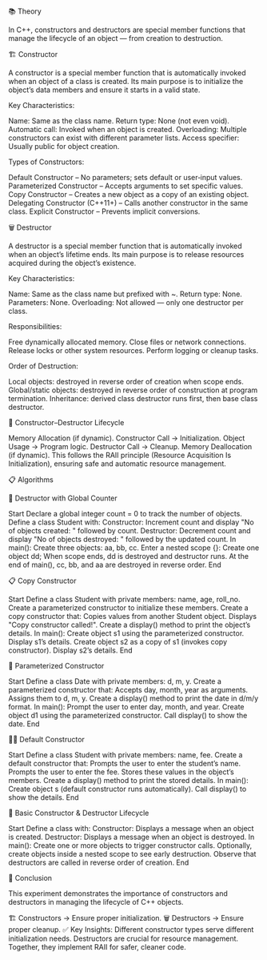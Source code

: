 
📚 Theory

In C++, constructors and destructors are special member functions that manage the lifecycle of an object — from creation to destruction.


🏗️ Constructor

A constructor is a special member function that is automatically invoked when an object of a class is created.
Its main purpose is to initialize the object’s data members and ensure it starts in a valid state.

Key Characteristics:

Name: Same as the class name.
Return type: None (not even void).
Automatic call: Invoked when an object is created.
Overloading: Multiple constructors can exist with different parameter lists.
Access specifier: Usually public for object creation.

Types of Constructors:

Default Constructor – No parameters; sets default or user‑input values.
Parameterized Constructor – Accepts arguments to set specific values.
Copy Constructor – Creates a new object as a copy of an existing object.
Delegating Constructor (C++11+) – Calls another constructor in the same class.
Explicit Constructor – Prevents implicit conversions.

🗑️ Destructor

A destructor is a special member function that is automatically invoked when an object’s lifetime ends.
Its main purpose is to release resources acquired during the object’s existence.

Key Characteristics:

Name: Same as the class name but prefixed with ~.
Return type: None.
Parameters: None.
Overloading: Not allowed — only one destructor per class.

Responsibilities:

Free dynamically allocated memory.
Close files or network connections.
Release locks or other system resources.
Perform logging or cleanup tasks.

Order of Destruction:

Local objects: destroyed in reverse order of creation when scope ends.
Global/static objects: destroyed in reverse order of construction at program termination.
Inheritance: derived class destructor runs first, then base class destructor.

🔄 Constructor–Destructor Lifecycle

Memory Allocation (if dynamic).
Constructor Call → Initialization.
Object Usage → Program logic.
Destructor Call → Cleanup.
Memory Deallocation (if dynamic).
This follows the RAII principle (Resource Acquisition Is Initialization), ensuring safe and automatic resource management.

📋 Algorithms

🧾 Destructor with Global Counter

Start
Declare a global integer count = 0 to track the number of objects.
Define a class Student with:
Constructor: Increment count and display "No of objects created: " followed by count.
Destructor: Decrement count and display "No of objects destroyed: " followed by the updated count.
In main():
Create three objects: aa, bb, cc.
Enter a nested scope {}:
Create one object dd;
When scope ends, dd is destroyed and destructor runs.
At the end of main(), cc, bb, and aa are destroyed in reverse order.
End

📋 Copy Constructor

Start
Define a class Student with private members: name, age, roll_no.
Create a parameterized constructor to initialize these members.
Create a copy constructor that:
Copies values from another Student object.
Displays "Copy constructor called!".
Create a display() method to print the object’s details.
In main():
Create object s1 using the parameterized constructor.
Display s1’s details.
Create object s2 as a copy of s1 (invokes copy constructor).
Display s2’s details.
End

📅 Parameterized Constructor

Start
Define a class Date with private members: d, m, y.
Create a parameterized constructor that:
Accepts day, month, year as arguments.
Assigns them to d, m, y.
Create a display() method to print the date in d/m/y format.
In main():
Prompt the user to enter day, month, and year.
Create object d1 using the parameterized constructor.
Call display() to show the date.
End

🧑‍🎓 Default Constructor

Start
Define a class Student with private members: name, fee.
Create a default constructor that:
Prompts the user to enter the student’s name.
Prompts the user to enter the fee.
Stores these values in the object’s members.
Create a display() method to print the stored details.
In main():
Create object s (default constructor runs automatically).
Call display() to show the details.
End

🔄 Basic Constructor & Destructor Lifecycle

Start
Define a class with:
Constructor: Displays a message when an object is created.
Destructor: Displays a message when an object is destroyed.
In main():
Create one or more objects to trigger constructor calls.
Optionally, create objects inside a nested scope to see early destruction.
Observe that destructors are called in reverse order of creation.
End

🧠 Conclusion

This experiment demonstrates the importance of constructors and destructors in managing the lifecycle of C++ objects.


🏗️ Constructors → Ensure proper initialization.
🗑️ Destructors → Ensure proper cleanup.
✅ Key Insights:
Different constructor types serve different initialization needs.
Destructors are crucial for resource management.
Together, they implement RAII for safer, cleaner code.
